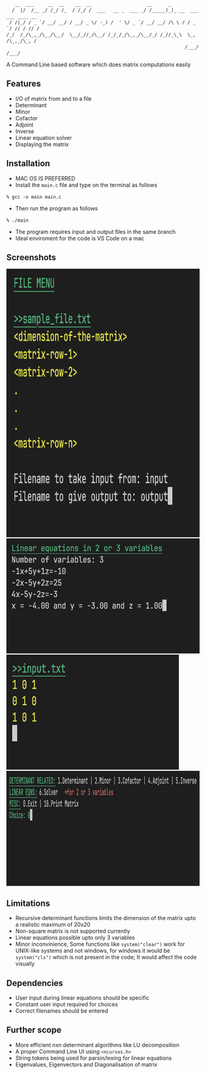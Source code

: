 ```
   __  ___     __  __    __  __                    __      _                      
  /  |/  /__ _/ /_/ /_  / /_/ /  ___   __ _  ___ _/ /_____(_)_ __  ___ ___ ____ __
 / /|_/ / _ `/ __/ __/ / __/ _ \/ -_) /  ' \/ _ `/ __/ __/ /\ \ / / _ `/ // / // /
/_/  /_/\_,_/\__/\__/  \__/_//_/\__/ /_/_/_/\_,_/\__/_/ /_//_\_\  \_, /\_,_/\_, / 
                                                                 /___/     /___/  
```
A Command Line based software which does matrix computations easily

## Features
- I/O of matrix from and to a file
- Determinant
- Minor
- Cofactor
- Adjoint
- Inverse
- Linear equation solver
- Displaying the matrix

## Installation
- MAC OS IS PREFERRED
- Install the ```main.c``` file and type on the terminal as follows
```
% gcc -o main main.c
```
- Then run the program as follows
```
% ./main
```
- The program requires input and output files in the same branch
- Ideal enviroment for the code is VS Code on a mac

## Screenshots
<p>
   <img src="https://github.com/ps-1305/matt-the-matrix-guy/blob/main/screenshots/ics-screenshot-1.png" height=700 width=1000>
   <img src="https://github.com/ps-1305/matt-the-matrix-guy/blob/main/screenshots/ics-screenshot-3.png" height=300 width=550>
   <img src="https://github.com/ps-1305/matt-the-matrix-guy/blob/main/screenshots/ics-screenshot-4.png" height=300 width=450>
   <img src="https://github.com/ps-1305/matt-the-matrix-guy/blob/main/screenshots/ics-screenshot-2.png" height=300 width=1000>
</p>


## Limitations
- Recursive determinant functions limits the dimension of the matrix upto a realistic maximum of 20x20
- Non-square matrix is not supported currently
- Linear equations possible upto only 3 variables
- Minor inconvinience, Some functions like ```system("clear")``` work for UNIX-like systems and not windows, for windows it would be ```system("cls")``` which is not present in the code; It would affect the code visually

## Dependencies
- User input during linear equations should be specific
- Constant user input required for choices
- Correct filenames should be entered

## Further scope 
- More efficient nxn determinant algorithms like LU decomposition
- A proper Command Line UI using ```<ncurses.h>```
- String tokens being used for parsin/lexing for linear equations
- Eigenvalues, Eigenvectors and Diagonalisation of matrix
